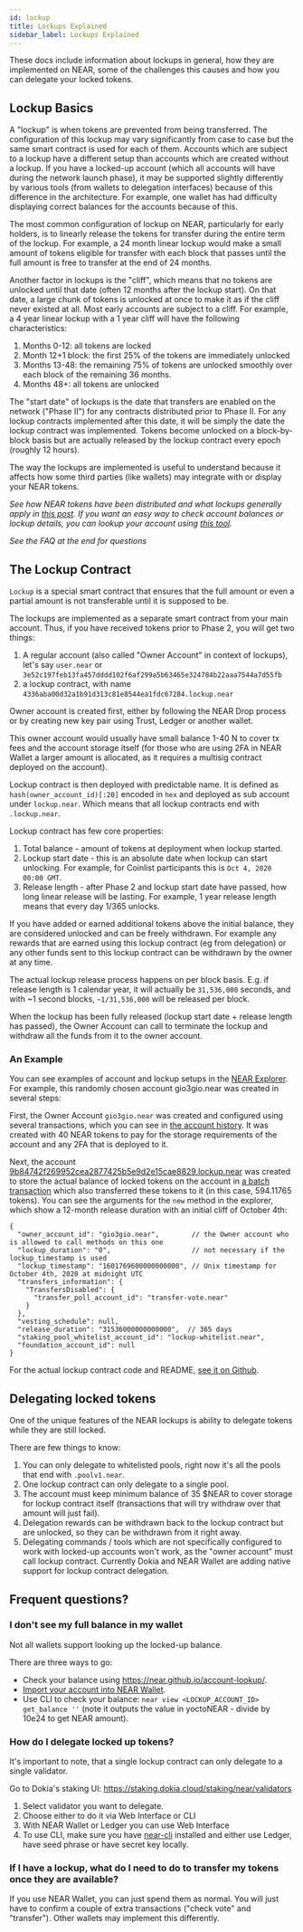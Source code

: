 ```yaml
---
id: lockup
title: Lockups Explained
sidebar_label: Lockups Explained
---
```


These docs include information about lockups in general, how they are implemented on NEAR, some of the challenges this causes and how you can delegate your locked tokens.


## Lockup Basics

A "lockup" is when tokens are prevented from being transferred. The configuration of this lockup may vary significantly from case to case but the same smart contract is used for each of them. Accounts which are subject to a lockup have a different setup than accounts which are created without a lockup. If you have a locked-up account (which all accounts will have during the network launch phase), it may be supported slightly differently by various tools (from wallets to delegation interfaces) because of this difference in the architecture.  For example, one wallet has had difficulty displaying correct balances for the accounts because of this.

The most common configuration of lockup on NEAR, particularly for early holders, is to linearly release the tokens for transfer during the entire term of the lockup. For example, a 24 month linear lockup would make a small amount of tokens eligible for transfer with each block that passes until the full amount is free to transfer at the end of 24 months.

Another factor in lockups is the "cliff", which means that no tokens are unlocked until that date (often 12 months after the lockup start).  On that date, a large chunk of tokens is unlocked at once to make it as if the cliff never existed at all.  Most early accounts are subject to a cliff. For example, a 4 year linear lockup with a 1 year cliff will have the following characteristics:

1. Months 0-12: all tokens are locked
2. Month 12+1 block: the first 25% of the tokens are immediately unlocked
3. Months 13-48: the remaining 75% of tokens are unlocked smoothly over each block of the remaining 36 months.
4. Months 48+: all tokens are unlocked

The "start date" of lockups is the date that transfers are enabled on the network ("Phase II") for any contracts distributed prior to Phase II.  For any lockup contracts implemented after this date, it will be simply the date the lockup contract was implemented. Tokens become unlocked on a block-by-block basis but are actually released by the lockup contract every epoch (roughly 12 hours).

The way the lockups are implemented is useful to understand because it affects how some third parties (like wallets) may integrate with or display your NEAR tokens.

*See how NEAR tokens have been distributed and what lockups generally apply in [this post](https://near.org/blog/near-token-supply-and-distribution/).  If you want an easy way to check account balances or lockup details, you can lookup your account using [this tool](https://near.github.io/account-lookup).*

*See the FAQ at the end for questions*



## The Lockup Contract

`Lockup` is a special smart contract that ensures that the full amount or even a partial amount is not transferable until it is supposed to be.

The lockups are implemented as a separate smart contract from your main account. Thus, if you have received tokens prior to Phase 2, you will get two things:

1. A regular account (also called "Owner Account" in context of lockups), let's say `user.near` or `3e52c197feb13fa457dddd102f6af299a5b63465e324784b22aaa7544a7d55fb`
2. a lockup contract, with name `4336aba00d32a1b91d313c81e8544ea1fdc67284.lockup.near`

Owner account is created first, either by following the NEAR Drop process or by creating new key pair using Trust, Ledger or another wallet.

This owner account would usually have small balance 1-40 N to cover tx fees and the account storage itself (for those who are using 2FA in NEAR Wallet a larger amount is allocated, as it requires a multisig contract deployed on the account).

Lockup contract is then deployed with predictable name. It is defined as `hash(owner_account_id)[:20]` encoded in `hex` and deployed as sub account under `lockup.near`. Which means that all lockup contracts end with `.lockup.near`.

Lockup contract has few core properties:

1. Total balance - amount of tokens at deployment when lockup started.
2. Lockup start date - this is an absolute date when lockup can start unlocking. For example, for Coinlist participants this is `Oct 4, 2020 00:00 GMT`.
3. Release length - after Phase 2 and lockup start date have passed, how long linear release will be lasting. For example, 1 year release length means that every day 1/365 unlocks.
 
If you have added or earned additional tokens above the initial balance, they are considered unlocked and can be freely withdrawn. For example any rewards that are earned using this lockup contract (eg from delegation) or any other funds sent to this lockup contract can be withdrawn by the owner at any time.

The actual lockup release process happens on per block basis. E.g. if release length is 1 calendar year, it will actually be `31,536,000` seconds, and with ~1 second blocks, `~1/31,536,000` will be released per block.

When the lockup has been fully released (lockup start date + release length has passed), the Owner Account can call to terminate the lockup and withdraw all the funds from it to the owner account.


### An Example

You can see examples of account and lockup setups in the [NEAR Explorer](https://explorer.mainnet.near.org).  For example, this randomly chosen account gio3gio.near was created in several steps:

First, the Owner Account `gio3gio.near` was created and configured using several transactions, which you can see in [the account history](https://explorer.mainnet.near.org/accounts/gio3gio.near). It was created with 40 NEAR tokens to pay for the storage requirements of the account and any 2FA that is deployed to it.

Next, the account [9b84742f269952cea2877425b5e9d2e15cae8829.lockup.near](https://explorer.mainnet.near.org/accounts/9b84742f269952cea2877425b5e9d2e15cae8829.lockup.near) was created to store the actual balance of locked tokens on the account in [a batch transaction](https://explorer.mainnet.near.org/transactions/Eer14Fih17TRjpiF8PwWfVKNTB57vXnNJsDW93iqc2Ui) which also transferred these tokens to it (in this case, 594.11765 tokens).  You can see the arguments for the `new` method in the explorer, which show a 12-month release duration with an initial cliff of October 4th:

```
{
  "owner_account_id": "gio3gio.near",        // the Owner account who is allowed to call methods on this one
  "lockup_duration": "0",                    // not necessary if the lockup_timestamp is used
  "lockup_timestamp": "1601769600000000000", // Unix timestamp for October 4th, 2020 at midnight UTC
  "transfers_information": {
    "TransfersDisabled": {
      "transfer_poll_account_id": "transfer-vote.near"
    }
  },
  "vesting_schedule": null,
  "release_duration": "31536000000000000",  // 365 days
  "staking_pool_whitelist_account_id": "lockup-whitelist.near",
  "foundation_account_id": null
}
```

For the actual lockup contract code and README, [see it on Github](https://github.com/near/core-contracts/tree/master/lockup).


## Delegating locked tokens

One of the unique features of the NEAR lockups is ability to delegate tokens while they are still locked.

There are few things to know:
1. You can only delegate to whitelisted pools, right now it's all the pools that end with `.poolv1.near`.
2. One lockup contract can only delegate to a single pool.
3. The account must keep minimum balance of 35 $NEAR to cover storage for lockup contract itself (transactions that will try withdraw over that amount will just fail).
4. Delegation rewards can be withdrawn back to the lockup contract but are unlocked, so they can be withdrawn from it right away.
5. Delegating commands / tools which are not specifically configured to work with locked-up accounts won't work, as the "owner account" must call lockup contract. Currently Dokia and NEAR Wallet are adding native support for lockup contract delegation.


## Frequent questions?

### I don't see my full balance in my wallet

Not all wallets support looking up the locked-up balance.

There are three ways to go:
 - Check your balance using https://near.github.io/account-lookup/.
 - [Import your account into NEAR Wallet](token-custody#importing-accounts-from-other-wallets).
 - Use CLI to check your balance: `near view <LOCKUP_ACCOUNT_ID> get_balance ''` (note it outputs the value in yoctoNEAR - divide by 10e24 to get NEAR amount).

### How do I delegate locked up tokens?

It's important to note, that a single lockup contract can only delegate to a single validator.

Go to Dokia's staking UI: https://staking.dokia.cloud/staking/near/validators

1. Select validator you want to delegate.
2. Choose either to do it via Web Interface or CLI
3. With NEAR Wallet or Ledger you can use Web Interface
4. To use CLI, make sure you have [near-cli](https://github.com/near/near-cli) installed and either use Ledger, have seed phrase or have secret key locally.

### If I have a lockup, what do I need to do to transfer my tokens once they are available? 

If you use NEAR Wallet, you can just spend them as normal. You will just have to confirm a couple of extra transactions ("check vote" and "transfer").  Other wallets may implement this differently.
